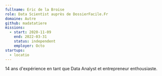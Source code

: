 ```yaml
---
fullname: Eric de la Broise
role: Data Scientist auprès de DossierFacile.Fr
domaine: Autre
github: madatatiere
missions:
  - start: 2020-11-09
    end: 2022-03-31
    status: independent
    employer: Octo
startups:
  - locatio
---
```


14 ans d'expérience en tant que Data Analyst et entrepreneur enthousiaste.
